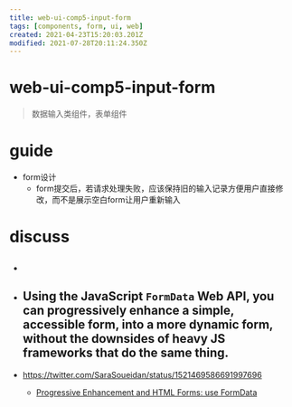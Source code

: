 ```yaml
---
title: web-ui-comp5-input-form
tags: [components, form, ui, web]
created: 2021-04-23T15:20:03.201Z
modified: 2021-07-28T20:11:24.350Z
---
```


# web-ui-comp5-input-form

> 数据输入类组件，表单组件

# guide
- form设计
  - form提交后，若请求处理失败，应该保持旧的输入记录方便用户直接修改，而不是展示空白form让用户重新输入
# discuss
- ## 

- ## Using the JavaScript `FormData` Web API, you can progressively enhance a simple, accessible form, into a more dynamic form, without the downsides of heavy JS frameworks that do the same thing.
- https://twitter.com/SaraSoueidan/status/1521469586691997696
  - [Progressive Enhancement and HTML Forms: use FormData](https://www.bram.us/2022/04/22/progressive-enhancement-and-html-forms-use-formdata/)
